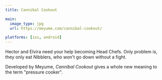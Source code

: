 ```yaml
---
title: Cannibal Cookout

main:
  image_type: jpg
  url: https://meyume.com/cannibal-cookout/

platforms: [ios, android]
---
```

Hector and Elvira need your help becoming Head Chefs. Only problem is, they only eat Nibblers, who won't go down without a fight.

Developed by Meyume, *Cannibal Cookout* gives a whole new meaning to the term "pressure cooker".